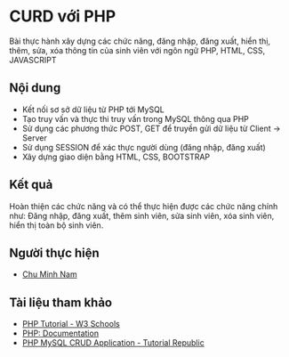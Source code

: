 # CURD với PHP
Bài thực hành xây dựng các chức năng, đăng nhập, đăng xuất, hiển thị, thêm, sửa, xóa thông tin của sinh viên với ngôn ngữ PHP, HTML, CSS, JAVASCRIPT
## Nội dung 
- Kết nối sơ sở dữ liệu từ PHP tới MySQL
- Tạo truy vấn và thực thi truy vấn trong MySQL thông qua PHP
- Sử dụng các phương thức POST, GET để truyền gửi dữ liệu từ Client -> Server
- Sử dụng SESSION để xác thực người dùng (đăng nhập, đăng xuất)
- Xây dựng giao diện bằng HTML, CSS, BOOTSTRAP

## Kết quả
Hoàn thiện các chức năng và có thể thực hiện được các chức năng chính như: Đăng nhập, đăng xuất, thêm sinh viên, sửa sinh viên, xóa sinh viên, hiển thị toàn bộ sinh viên.

## Người thực hiện
- <a href="https://www.facebook.com/namchuminhh/">Chu Minh Nam</a>

## Tài liệu tham khảo
- <a href="https://www.w3schools.com/php/">PHP Tutorial - W3 Schools</a>
- <a href="https://www.php.net/">PHP: Documentation</a>
- <a href="https://www.tutorialrepublic.com/php-tutorial/php-mysql-crud-application.php">PHP MySQL CRUD Application - Tutorial Republic</a>



